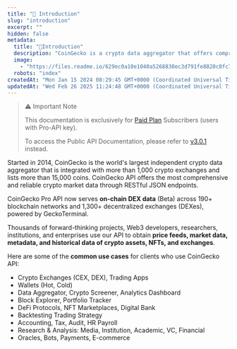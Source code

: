 ```yaml
---
title: "🦎 Introduction"
slug: "introduction"
excerpt: ""
hidden: false
metadata: 
  title: "🦎Introduction"
  description: "CoinGecko is a crypto data aggregator that offers comprehensive market data through its API, which is used by various clients for purposes such as trading, analytics, research, and more."
  image: 
    - "https://files.readme.io/629ec0a10e1040a5268830ec3d791fe8820c0fc78ef35d4399cf79acb2f430e1-API_Docs__Guides.png"
  robots: "index"
createdAt: "Mon Jan 15 2024 08:29:45 GMT+0000 (Coordinated Universal Time)"
updatedAt: "Wed Feb 26 2025 11:24:48 GMT+0000 (Coordinated Universal Time)"
---
```

> ⚠️ Important Note
> 
> This documentation is exclusively for [Paid Plan](https://www.coingecko.com/en/api/pricing) Subscribers (users with Pro-API key).
> 
> To access the Public API Documentation, please refer to [v3.0.1](/v3.0.1/reference/introduction) instead.

Started in 2014, CoinGecko is the world's largest independent crypto data aggregator that is integrated with more than 1,000 crypto exchanges and lists more than 15,000 coins. CoinGecko API offers the most comprehensive and reliable crypto market data through RESTful JSON endpoints. 

CoinGecko Pro API now serves **on-chain DEX data** (Beta) across 190+ blockchain networks and 1,300+ decentralized exchanges (DEXes), powered by GeckoTerminal.

Thousands of forward-thinking projects, Web3 developers, researchers, institutions, and enterprises use our API to obtain **price feeds, market data, metadata, and historical data of crypto assets, NFTs, and exchanges**.

Here are some of the **common use cases** for clients who use CoinGecko API:

- Crypto Exchanges (CEX, DEX), Trading Apps
- Wallets (Hot, Cold)
- Data Aggregator, Crypto Screener, Analytics Dashboard
- Block Explorer, Portfolio Tracker
- DeFi Protocols, NFT Marketplaces, Digital Bank
- Backtesting Trading Strategy
- Accounting, Tax, Audit, HR Payroll
- Research & Analysis: Media, Institution, Academic, VC, Financial
- Oracles, Bots, Payments, E-commerce
